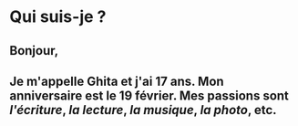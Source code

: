 # Qui suis-je ? 
## Bonjour, 
## Je m'appelle **Ghita** et j'ai 17 ans. Mon anniversaire est le 19 février. Mes passions sont *l'écriture*, *la lecture*, *la musique*, *la photo*, etc.


